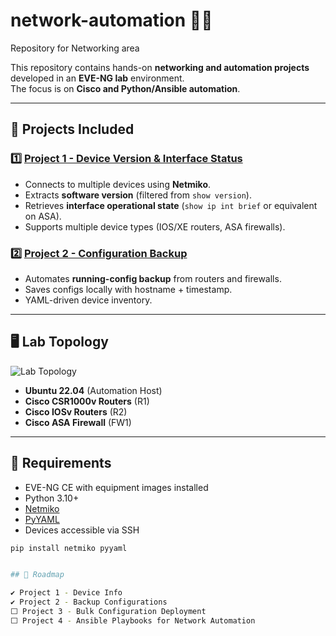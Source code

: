 # network-automation 🔧🌐
Repository for Networking area

This repository contains hands-on **networking and automation projects** developed in an **EVE-NG lab** environment.  
The focus is on **Cisco and Python/Ansible automation**.  

---

## 📌 Projects Included

### 1️⃣ [Project 1 - Device Version & Interface Status](./Project1_Device_Status/README.md)
- Connects to multiple devices using **Netmiko**.  
- Extracts **software version** (filtered from `show version`).  
- Retrieves **interface operational state** (`show ip int brief` or equivalent on ASA).  
- Supports multiple device types (IOS/XE routers, ASA firewalls).  

### 2️⃣ [Project 2 - Configuration Backup](./Project2_Backup_Configs/README.md)
- Automates **running-config backup** from routers and firewalls.  
- Saves configs locally with hostname + timestamp.  
- YAML-driven device inventory.  

---

## 🖥️ Lab Topology

![Lab Topology](./docs/topology.png)

- **Ubuntu 22.04** (Automation Host)  
- **Cisco CSR1000v Routers** (R1)  
- **Cisco IOSv Routers** (R2)  
- **Cisco ASA Firewall** (FW1)  

---

## 🚀 Requirements

- EVE-NG CE with equipment images installed
- Python 3.10+  
- [Netmiko](https://github.com/ktbyers/netmiko)  
- [PyYAML](https://pyyaml.org/wiki/PyYAMLDocumentation)  
- Devices accessible via SSH  

```bash
pip install netmiko pyyaml


## 📅 Roadmap

✔ Project 1 - Device Info
✔ Project 2 - Backup Configurations
⬜ Project 3 - Bulk Configuration Deployment
⬜ Project 4 - Ansible Playbooks for Network Automation

